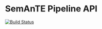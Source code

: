 # SemAnTE Pipeline API

[![Build Status](https://travis-ci.org/pepijnkokke/Pipeline-API.png)](https://travis-ci.org/pepijnkokke/Pipeline-API)
